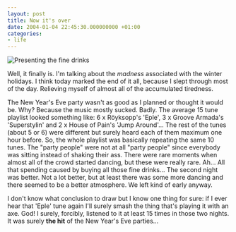 ```yaml
---
layout: post
title: Now it's over
date: 2004-01-04 22:45:30.000000000 +01:00
categories:
- life
---
```

![Presenting the fine drinks](https://content.rusiczki.net/blogpics/presenting_the_fine_drinks.jpg)

Well, it finally is. I'm talking about the <i>madness</i> associated with the winter holidays. I think today marked the end of it all, because I slept through most of the day. Relieving myself of almost all of the accumulated tiredness.

The New Year's Eve party wasn't as good as I planned or thought it would be. Why? Because the music mostly sucked. Badly. The average 15 tune playlist looked something like: 6 x R&ouml;yksopp's 'Eple', 3 x Groove Armada's 'Superstylin' and 2 x House of Pain's 'Jump Around'... The rest of the tunes (about 5 or 6) were different but surely heard each of them maximum one hour before. So, the whole playlist was basically repeating the same 10 tunes. The "party people" were not at all "party people" since everybody was sitting instead of shaking their ass. There were rare moments when almost all of the crowd started dancing, but these were really rare. Ah... All that spending caused by buying all those fine drinks... The second night was better. Not a lot better, but at least there was some more dancing and there seemed to be a better atmosphere. We left kind of early anyway.

I don't know what conclusion to draw but I know one thing for sure: if I ever hear that 'Eple' tune again I'll surely smash the thing that's playing it with an axe. God! I surely, forcibly, listened to it at least 15 times in those two nights. It was surely **the hit** of the New Year's Eve parties...
